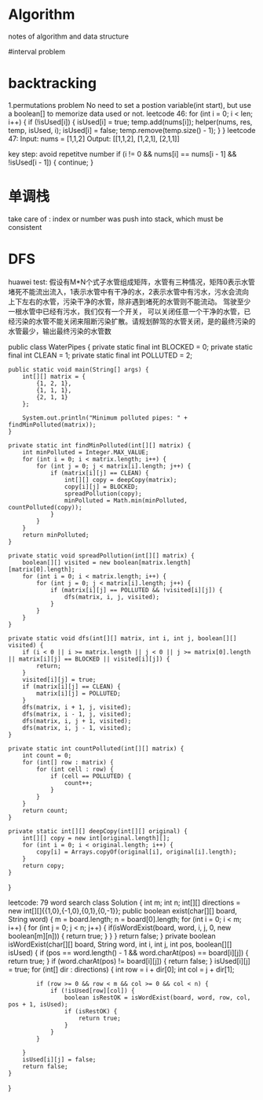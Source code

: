 # Algorithm
notes of algorithm and data structure

#interval problem

# backtracking
1.permutations problem
No need to set a postion variable(int start), but use a boolean[] to memorize data used or not.
  leetcode 46:
  for (int i = 0; i < len; i++) {
        if (!isUsed[i]) {
            isUsed[i] = true;
            temp.add(nums[i]);
            helper(nums, res, temp, isUsed, i);
            isUsed[i] = false;
            temp.remove(temp.size() - 1);
        }
    }
leetcode 47:
Input: nums = [1,1,2]
Output:
[[1,1,2],
 [1,2,1],
 [2,1,1]]

 key step: avoid repetitve number
  if (i != 0 &&  nums[i] == nums[i - 1] && !isUsed[i - 1]) {
      continue;
  }


# 单调栈
take care of :
index or number was push into stack, which must be consistent

# DFS
huawei test:
假设有M*N个式子水管组成矩阵，水管有三种情况，矩阵0表示水管堵死不能流出流入，1表示水管中有干净的水，2表示水管中有污水，污水会流向上下左右的水管，污染干净的水管，除非遇到堵死的水管则不能流动。
驾驶至少一根水管中已经有污水，我们仅有一个开关， 可以关闭任意一个干净的水管，已经污染的水管不能关闭来阻断污染扩散。请规划醉驾的水管关闭，是的最终污染的水管最少，输出最终污染的水管数

public class WaterPipes {
    private static final int BLOCKED = 0;
    private static final int CLEAN = 1;
    private static final int POLLUTED = 2;

    public static void main(String[] args) {
        int[][] matrix = {
            {1, 2, 1},
            {1, 1, 1},
            {2, 1, 1}
        };
        
        System.out.println("Minimum polluted pipes: " + findMinPolluted(matrix));
    }

    private static int findMinPolluted(int[][] matrix) {
        int minPolluted = Integer.MAX_VALUE;
        for (int i = 0; i < matrix.length; i++) {
            for (int j = 0; j < matrix[i].length; j++) {
                if (matrix[i][j] == CLEAN) {
                    int[][] copy = deepCopy(matrix);
                    copy[i][j] = BLOCKED;
                    spreadPollution(copy);
                    minPolluted = Math.min(minPolluted, countPolluted(copy));
                }
            }
        }
        return minPolluted;
    }

    private static void spreadPollution(int[][] matrix) {
        boolean[][] visited = new boolean[matrix.length][matrix[0].length];
        for (int i = 0; i < matrix.length; i++) {
            for (int j = 0; j < matrix[i].length; j++) {
                if (matrix[i][j] == POLLUTED && !visited[i][j]) {
                    dfs(matrix, i, j, visited);
                }
            }
        }
    }

    private static void dfs(int[][] matrix, int i, int j, boolean[][] visited) {
        if (i < 0 || i >= matrix.length || j < 0 || j >= matrix[0].length || matrix[i][j] == BLOCKED || visited[i][j]) {
            return;
        }
        visited[i][j] = true;
        if (matrix[i][j] == CLEAN) {
            matrix[i][j] = POLLUTED;
        }
        dfs(matrix, i + 1, j, visited);
        dfs(matrix, i - 1, j, visited);
        dfs(matrix, i, j + 1, visited);
        dfs(matrix, i, j - 1, visited);
    }

    private static int countPolluted(int[][] matrix) {
        int count = 0;
        for (int[] row : matrix) {
            for (int cell : row) {
                if (cell == POLLUTED) {
                    count++;
                }
            }
        }
        return count;
    }

    private static int[][] deepCopy(int[][] original) {
        int[][] copy = new int[original.length][];
        for (int i = 0; i < original.length; i++) {
            copy[i] = Arrays.copyOf(original[i], original[i].length);
        }
        return copy;
    }
}

leetcode: 79 word search
class Solution {
    int m;
    int n;
    int[][] directions = new int[][]{{1,0},{-1,0},{0,1},{0,-1}};
    public boolean exist(char[][] board, String word) {
        m = board.length;
        n = board[0].length;
        for (int i = 0; i < m; i++) {
            for (int j = 0; j < n; j++) {
                if(isWordExist(board, word, i, j, 0, new boolean[m][n])) {
                    return true;
                }
            }
        }
        return false;
    }
    private boolean isWordExist(char[][] board, String word, int i, int j, int pos, boolean[][] isUsed) {
        if (pos == word.length() - 1 && word.charAt(pos) == board[i][j]) {
            return true;
        }
        if (word.charAt(pos) != board[i][j]) {
            return false;
        }
        isUsed[i][j] = true;
        for (int[] dir : directions) {
            int row = i + dir[0];
            int col = j + dir[1];
            
            if (row >= 0 && row < m && col >= 0 && col < n) {
                if (!isUsed[row][col]) {
                    boolean isRestOK = isWordExist(board, word, row, col, pos + 1, isUsed);
                    if (isRestOK) {
                        return true;
                    }
                }
            }
            
        }
        isUsed[i][j] = false;
        return false;
    }
}
